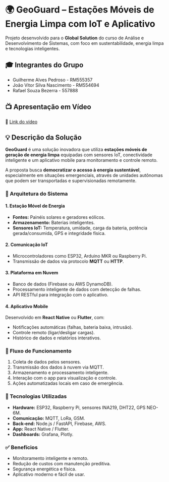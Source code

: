 # 🌍 GeoGuard – Estações Móveis de Energia Limpa com IoT e Aplicativo

Projeto desenvolvido para o **Global Solution** do curso de Análise e Desenvolvimento de Sistemas, com foco em sustentabilidade, energia limpa e tecnologias inteligentes.

## 🎓 Integrantes do Grupo
-  Guilherme Alves Pedroso - RM555357
-  João Vitor Silva Nascimento - RM554694
-  Rafael Souza Bezerra - 557888

## 📺 Apresentação em Vídeo
🔗 [Link do vídeo](https://youtu.be/408Xq1-1JX0?si=t7eCaQsjHk-0gKn9)

## 💡 Descrição da Solução

**GeoGuard** é uma solução inovadora que utiliza **estações móveis de geração de energia limpa** equipadas com sensores IoT, conectividade inteligente e um aplicativo mobile para monitoramento e controle remoto.

A proposta busca **democratizar o acesso à energia sustentável**, especialmente em situações emergenciais, através de unidades autônomas que podem ser transportadas e supervisionadas remotamente.

### 🔧 Arquitetura do Sistema

#### 1. Estação Móvel de Energia
- **Fontes:** Painéis solares e geradores eólicos.
- **Armazenamento:** Baterias inteligentes.
- **Sensores IoT:** Temperatura, umidade, carga da bateria, potência gerada/consumida, GPS e integridade física.

#### 2. Comunicação IoT
- Microcontroladores como ESP32, Arduino MKR ou Raspberry Pi.
- Transmissão de dados via protocolo **MQTT** ou **HTTP**.

#### 3. Plataforma em Nuvem
- Banco de dados (Firebase ou AWS DynamoDB).
- Processamento inteligente de dados com detecção de falhas.
- API RESTful para integração com o aplicativo.

#### 4. Aplicativo Mobile
Desenvolvido em **React Native** ou **Flutter**, com:
- Notificações automáticas (falhas, bateria baixa, intrusão).
- Controle remoto (ligar/desligar cargas).
- Histórico de dados e relatórios interativos.

### 🔄 Fluxo de Funcionamento
1. Coleta de dados pelos sensores.
2. Transmissão dos dados à nuvem via MQTT.
3. Armazenamento e processamento inteligente.
4. Interação com o app para visualização e controle.
5. Ações automatizadas locais em caso de emergência.

### 🧠 Tecnologias Utilizadas
- **Hardware:** ESP32, Raspberry Pi, sensores INA219, DHT22, GPS NEO-6M.
- **Comunicação:** MQTT, LoRa, GSM.
- **Back-end:** Node.js / FastAPI, Firebase, AWS.
- **App:** React Native / Flutter.
- **Dashboards:** Grafana, Plotly.

### ✅ Benefícios
- Monitoramento inteligente e remoto.
- Redução de custos com manutenção preditiva.
- Segurança energética e física.
- Aplicativo moderno e fácil de usar.
